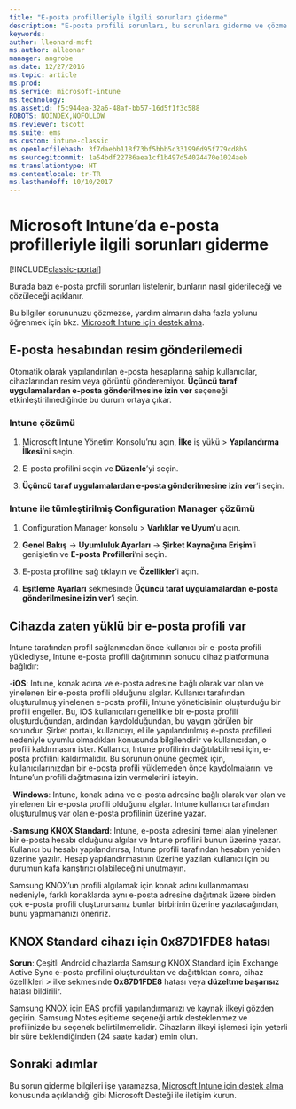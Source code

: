 ```yaml
---
title: "E-posta profilleriyle ilgili sorunları giderme"
description: "E-posta profili sorunları, bu sorunları giderme ve çözme."
keywords: 
author: lleonard-msft
ms.author: alleonar
manager: angrobe
ms.date: 12/27/2016
ms.topic: article
ms.prod: 
ms.service: microsoft-intune
ms.technology: 
ms.assetid: f5c944ea-32a6-48af-bb57-16d5f1f3c588
ROBOTS: NOINDEX,NOFOLLOW
ms.reviewer: tscott
ms.suite: ems
ms.custom: intune-classic
ms.openlocfilehash: 3f7daebb118f73bf5bbb5c331996d95f779cd8b5
ms.sourcegitcommit: 1a54bdf22786aea1cf1b497d54024470e1024aeb
ms.translationtype: HT
ms.contentlocale: tr-TR
ms.lasthandoff: 10/10/2017
---
```

# <a name="troubleshoot-email-profiles-in-microsoft-intune"></a>Microsoft Intune’da e-posta profilleriyle ilgili sorunları giderme

[!INCLUDE[classic-portal](../includes/classic-portal.md)]

Burada bazı e-posta profili sorunları listelenir, bunların nasıl giderileceği ve çözüleceği açıklanır.

Bu bilgiler sorununuzu çözmezse, yardım almanın daha fazla yolunu öğrenmek için bkz. [Microsoft Intune için destek alma](how-to-get-support-for-microsoft-intune.md).


## <a name="unable-to-send-images-from--email-account"></a>E-posta hesabından resim gönderilemedi
Otomatik olarak yapılandırılan e-posta hesaplarına sahip kullanıcılar, cihazlarından resim veya görüntü gönderemiyor.
**Üçüncü taraf uygulamalardan e-posta gönderilmesine izin ver** seçeneği etkinleştirilmediğinde bu durum ortaya çıkar.

### <a name="intune-solution"></a>Intune çözümü

1.  Microsoft Intune Yönetim Konsolu’nu açın, **İlke** iş yükü &gt; **Yapılandırma İlkesi**’ni seçin.

2.  E-posta profilini seçin ve **Düzenle**’yi seçin.

3.  **Üçüncü taraf uygulamalardan e-posta gönderilmesine izin ver**’i seçin.

### <a name="configuration-manager-integrated-with-intune-solution"></a>Intune ile tümleştirilmiş Configuration Manager çözümü

1.  Configuration Manager konsolu &gt; **Varlıklar ve Uyum**'u açın.

2.  **Genel Bakış** -&gt; **Uyumluluk Ayarları** -&gt; **Şirket Kaynağına Erişim**’i genişletin ve **E-posta Profilleri**’ni seçin.

3.  E-posta profiline sağ tıklayın ve **Özellikler**’i açın.

4.  **Eşitleme Ayarları** sekmesinde **Üçüncü taraf uygulamalardan e-posta gönderilmesine izin ver**’i seçin.


## <a name="device-already-has-an-email-profile-installed"></a>Cihazda zaten yüklü bir e-posta profili var

Intune tarafından profil sağlanmadan önce kullanıcı bir e-posta profili yüklediyse, Intune e-posta profili dağıtımının sonucu cihaz platformuna bağlıdır:

-**iOS**: Intune, konak adına ve e-posta adresine bağlı olarak var olan ve yinelenen bir e-posta profili olduğunu algılar. Kullanıcı tarafından oluşturulmuş yinelenen e-posta profili, Intune yöneticisinin oluşturduğu bir profili engeller. Bu, iOS kullanıcıları genellikle bir e-posta profili oluşturduğundan, ardından kaydolduğundan, bu yaygın görülen bir sorundur. Şirket portalı, kullanıcıyı, el ile yapılandırılmış e-posta profilleri nedeniyle uyumlu olmadıkları konusunda bilgilendirir ve kullanıcıdan, o profili kaldırmasını ister. Kullanıcı, Intune profilinin dağıtılabilmesi için, e-posta profilini kaldırmalıdır. Bu sorunun önüne geçmek için, kullanıcılarınızdan bir e-posta profili yüklemeden önce kaydolmalarını ve Intune’un profili dağıtmasına izin vermelerini isteyin.

-**Windows**: Intune, konak adına ve e-posta adresine bağlı olarak var olan ve yinelenen bir e-posta profili olduğunu algılar. Intune kullanıcı tarafından oluşturulmuş var olan e-posta profilinin üzerine yazar.

-**Samsung KNOX Standard**: Intune, e-posta adresini temel alan yinelenen bir e-posta hesabı olduğunu algılar ve Intune profilini bunun üzerine yazar. Kullanıcı bu hesabı yapılandırırsa, Intune profili tarafından hesabın yeniden üzerine yazılır. Hesap yapılandırmasının üzerine yazılan kullanıcı için bu durumun kafa karıştırıcı olabileceğini unutmayın.

Samsung KNOX’un profili algılamak için konak adını kullanmaması nedeniyle, farklı konaklarda aynı e-posta adresine dağıtmak üzere birden çok e-posta profili oluşturursanız bunlar birbirinin üzerine yazılacağından, bunu yapmamanızı öneririz.

## <a name="error--0x87d1fde8-for-knox-standard-device"></a>KNOX Standard cihazı için 0x87D1FDE8 hatası
**Sorun**: Çeşitli Android cihazlarda Samsung KNOX Standard için Exchange Active Sync e-posta profilini oluşturduktan ve dağıttıktan sonra, cihaz özellikleri &gt; ilke sekmesinde **0x87D1FDE8** hatası veya **düzeltme başarısız** hatası bildirilir.

Samsung KNOX için EAS profili yapılandırmanızı ve kaynak ilkeyi gözden geçirin. Samsung Notes eşitleme seçeneği artık desteklenmez ve profilinizde bu seçenek belirtilmemelidir. Cihazların ilkeyi işlemesi için yeterli bir süre beklendiğinden (24 saate kadar) emin olun.

## <a name="next-steps"></a>Sonraki adımlar
Bu sorun giderme bilgileri işe yaramazsa, [Microsoft Intune için destek alma](how-to-get-support-for-microsoft-intune.md) konusunda açıklandığı gibi Microsoft Desteği ile iletişim kurun.
